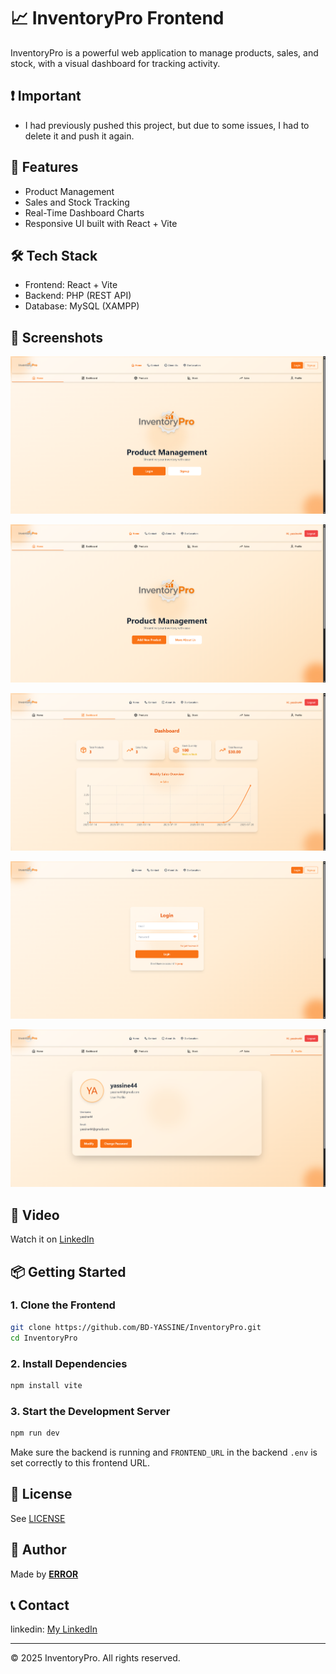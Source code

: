 # 📈 InventoryPro Frontend

InventoryPro is a powerful web application to manage products, sales, and stock, with a visual dashboard for tracking activity.

## ❗ Important

- I had previously pushed this project, but due to some issues, I had to delete it and push it again.

## 🚀 Features

- Product Management
- Sales and Stock Tracking
- Real-Time Dashboard Charts
- Responsive UI built with React + Vite

## 🛠️ Tech Stack

- Frontend: React + Vite
- Backend: PHP (REST API)
- Database: MySQL (XAMPP)

## 📸 Screenshots

![Interface(not Login)](./public/screenshots/1.png)

![Interface(Login)](./public/screenshots/2.png)

![Dashboard](./public/screenshots/4.png)

![Login](./public/screenshots/3.png)

![Profile](./public/screenshots/5.png)

## 🎥 Video

Watch it on [LinkedIn](https://www.linkedin.com/posts/yassine-badri-0279a7342_programmer-html-css-activity-7352808883263782912-EK5y?utm_source=share&utm_medium=member_desktop&rcm=ACoAAFXupV8BfR6_0oHTxDzZl4jvel4cyzxbmOw)

## 📦 Getting Started

### 1. Clone the Frontend

```bash
git clone https://github.com/BD-YASSINE/InventoryPro.git
cd InventoryPro
```

### 2. Install Dependencies

```bash
npm install vite
```

### 3. Start the Development Server

```bash
npm run dev
```

Make sure the backend is running and `FRONTEND_URL` in the backend `.env` is set correctly to this frontend URL.

## 📄 License

See [LICENSE](/LICENSE)

## 👤 Author

Made by [**ERROR**](https://github.com/BD-YASSINE)

## 📞 Contact

linkedin: [My LinkedIn](https://www.linkedin.com/in/yassine-badri-0279a7342/)

---

© 2025 InventoryPro. All rights reserved.
